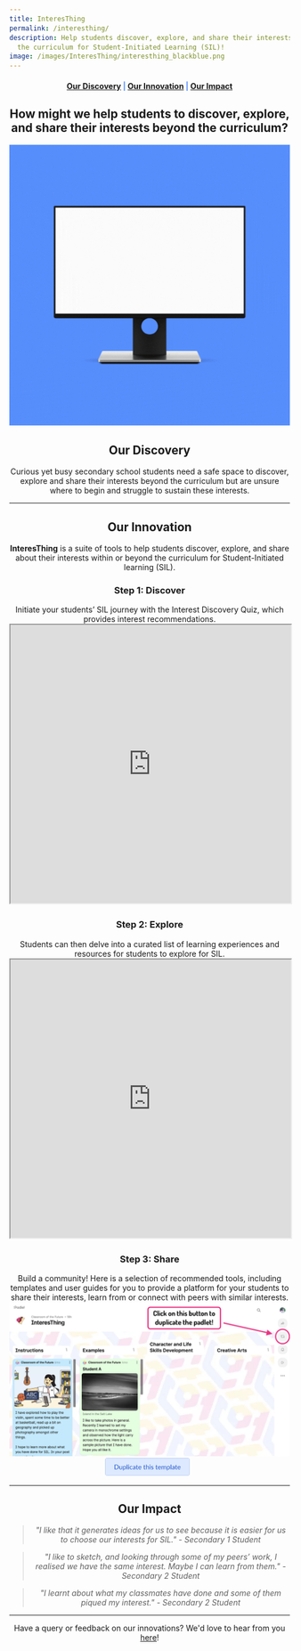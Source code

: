 ```yaml
---
title: InteresThing
permalink: /interesthing/
description: Help students discover, explore, and share their interests beyond
  the curriculum for Student-Initiated Learning (SIL)!
image: /images/InteresThing/interesthing_blackblue.png
---
```

<center><h4 style="color:#578ffe;"><a href="#discovery">Our Discovery</a>  |  <a href="#innovation">Our Innovation</a>  |  <a href="#impact">Our Impact</a></h4></center>

<center><h2>How might we help students to discover, explore, and share their interests beyond the curriculum? </h2></center>

![InteresThing Featured Image](/images/InteresThing/interesthing%20featured%20image1.gif)

<center><h2 id="discovery">Our Discovery</h2></center>
<center>Curious yet busy secondary school students need a safe space to discover, explore and share their interests beyond the curriculum but are unsure where to begin and struggle to sustain these interests.</center>

-----------------

<center><h2 id="innovation">Our Innovation</h2></center>
<center><b>InteresThing</b> is a suite of tools to help students discover, explore, and share about their interests within or beyond the curriculum for Student-Initiated learning (SIL).</center>

<center><h3>Step 1: Discover</h3></center>
<center>Initiate your students’ SIL journey with the Interest Discovery Quiz, which provides interest recommendations.</center>
<iframe style="width:100%;height:500px" src="https://www.checkfirst.gov.sg/c/ddb314c3-b4ff-45e7-bfbc-13d8f07b3e7c"></iframe>

<center><h3>Step 2: Explore</h3></center>
<center>Students can then delve into a curated list of learning experiences and resources for students to explore for SIL.</center>
<iframe style="width:100%;height:500px" src="https://docs.google.com/document/d/e/2PACX-1vQrrSU7362p3OmXdDAhsWhTJ4og6HWZjSdVg5xaXJpryeQX9hBC6OINeqwaZPOOtqFF4vXCgcPFw7tD/pub?embedded=true"></iframe>

<center><h3>Step 3: Share</h3></center>
<center>Build a community! Here is a selection of recommended tools, including templates and user guides for you to provide a platform for your students to share their interests, learn from or connect with peers with similar interests.</center>
<img src="/images/InteresThing/interesthing%20padlet%20instructions.png">
<center><a href="https://padlet.com/cotf/interesthing-dg7kiz1vrtrr7s5" target="_blank" rel="noopener noreferrer"><img src="/images/Buttons/duplicate%20this%20template.png" style="width:30%; display: inline; margin-right:0.5rem"></a></center>

------------------

<center><h2 id="impact">Our Impact</h2></center>

<center><blockquote><i>"I like that it generates ideas for us to see because it is easier for us to choose our interests for SIL." - Secondary 1 Student</i></blockquote></center>

<center><blockquote><i>"I like to sketch, and looking through some of my peers’ work, I realised we have the same interest. Maybe I can learn from them." - Secondary 2 Student</i></blockquote></center>

<center><blockquote><i>"I learnt about what my classmates have done and some of them piqued my interest." - Secondary 2 Student</i></blockquote></center>

--------

<center>Have a query or feedback on our innovations? We'd love to hear from you <a rel="noopener noreferrer" target="_blank" href="/contact">here</a>!</center>
